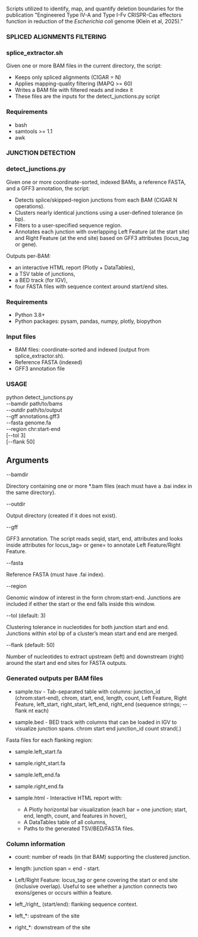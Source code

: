 Scripts utilized to identify, map, and quantify deletion boundaries for the publication "Engineered Type IV-A and Type I-Fv CRISPR-Cas effectors function in reduction of the _Escherichia coli_ genome (Klein et al, 2025)."

### SPLICED ALIGNMENTS FILTERING
### splice_extractor.sh
Given one or more BAM files in the current directory, the script:
- Keeps only spliced alignments (CIGAR = N)
- Applies mapping-quality filtering (MAPQ >= 60)
- Writes a BAM file with filtered reads and index it
- These files are  the inputs for the detect_junctions.py script

### Requirements
- bash
- samtools >= 1.1
- awk

### JUNCTION DETECTION
### detect_junctions.py
Given one or more coordinate-sorted, indexed BAMs, a reference FASTA, and a GFF3 annotation, the script:
- Detects splice/skipped-region junctions from each BAM (CIGAR N operations).
- Clusters nearly identical junctions using a user-defined tolerance (in bp).
- Filters to a user-specified sequence region.
- Annotates each junction with overlapping Left Feature (at the start site) and Right Feature (at the end site) based on GFF3 attributes (locus_tag or gene).

Outputs per-BAM:
- an interactive HTML report (Plotly + DataTables),
- a TSV table of junctions,
- a BED track (for IGV),
- four FASTA files with sequence context around start/end sites.

### Requirements
- Python 3.8+
- Python packages: pysam, pandas, numpy, plotly, biopython

### Input files
- BAM files: coordinate-sorted and indexed (output from splice_extractor.sh).
- Reference FASTA (indexed)
- GFF3 annotation file

### USAGE
python detect_junctions.py \
  --bamdir path/to/bams \
  --outdir path/to/output \
  --gff annotations.gff3 \
  --fasta genome.fa \
  --region chr:start-end \
  [--tol 3] \
  [--flank 50]

## Arguments
--bamdir

Directory containing one or more *.bam files (each must have a .bai index in the same directory).

--outdir

Output directory (created if it does not exist).

--gff

GFF3 annotation. The script reads seqid, start, end, attributes and looks inside attributes for locus_tag= or gene= to annotate Left Feature/Right Feature.

--fasta

Reference FASTA (must have .fai index).

--region

Genomic window of interest in the form chrom:start-end.
Junctions are included if either the start or the end falls inside this window.

--tol (default: 3)

Clustering tolerance in nucleotides for both junction start and end. Junctions within ±tol bp of a cluster’s mean start and end are merged.

--flank (default: 50)

Number of nucleotides to extract upstream (left) and downstream (right) around the start and end sites for FASTA outputs.

### Generated outputs per BAM files
- sample.tsv - Tab-separated table with columns:
junction_id (chrom:start-end), chrom, start, end, length, count, Left Feature, Right Feature, left_start, right_start, left_end, right_end (sequence strings; --flank nt each)

- sample.bed - BED track with columns that can be loaded in IGV to visualize junction spans.
chrom start end junction_id count strand(.)

Fasta files for each flanking region:
- sample.left_start.fa
- sample.right_start.fa
- sample.left_end.fa
- sample.right_end.fa

- sample.html - Interactive HTML report with:
    - A Plotly horizontal bar visualization (each bar = one junction; start, end, length, count, and features in hover),
    - A DataTables table of all columns,
    - Paths to the generated TSV/BED/FASTA files.


### Column information
- count: number of reads (in that BAM) supporting the clustered junction.

- length: junction span = end - start.

- Left/Right Feature: locus_tag or gene covering the start or end site (inclusive overlap). Useful to see whether a junction connects two exons/genes or occurs within a feature.

- left_/right_ (start/end): flanking sequence context.

- left_*: upstream of the site

- right_*: downstream of the site
